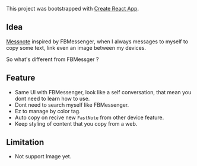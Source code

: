 This project was bootstrapped with [Create React App](https://github.com/facebook/create-react-app).

## Idea
[Messnote](https://messnote.fozg.net/) inspired by FBMessenger, when I always messages to myself to copy some text, link even an image between 
my devices.

So what's different from FBMessger ?
## Feature
- Same UI with FBMessenger, look like a self conversation, that mean you dont need to learn how to use.
- Dont need to search myself like FBMessenger.
- Ez to manage by color tag.
- Auto copy on recive new `FastNote` from other device feature.
- Keep styling of content that you copy from a web.

## Limitation
- Not support Image yet.
